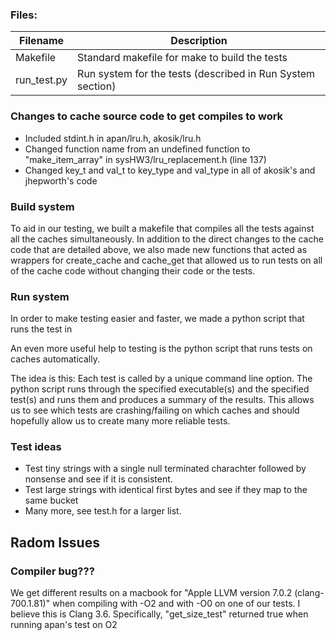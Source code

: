 ### Files:

Filename | Description
-- | --
Makefile | Standard makefile for make to build the tests
run_test.py | Run system for the tests (described in Run System section)


### Changes to cache source code to get compiles to work

* Included stdint.h in apan/lru.h, akosik/lru.h
* Changed function name from an undefined function to "make_item_array" in sysHW3/lru_replacement.h (line 137)
* Changed key_t and val_t to key_type and val_type in all of akosik's and jhepworth's code

### Build system

To aid in our testing, we built a makefile that compiles all the tests against all the caches simultaneously. In addition to the direct changes to the cache code that are detailed above, we also made new functions that acted as wrappers for create_cache and cache_get that allowed us to run tests on all of the cache code without changing their code or the tests.

### Run system

In order to make testing easier and faster, we made a python script that runs the test in

An even more useful help to testing is the python script that runs tests on caches automatically.

The idea is this: Each test is called by a unique command line option. The python script runs through the specified executable(s) and the specified test(s) and runs them and produces a summary of the results. This  allows us to see which tests are crashing/failing on which caches and should hopefully allow us to create many more reliable tests.

### Test ideas

* Test tiny strings with a single null terminated charachter followed by nonsense and see if it is consistent.
* Test large strings with identical first bytes and see if they map to the same bucket
* Many more, see test.h for a larger list.



## Radom Issues

### Compiler bug???

We get different results on a macbook for "Apple LLVM version 7.0.2 (clang-700.1.81)" when compiling with -O2 and with -O0 on one of our tests. I believe this is Clang 3.6. Specifically, "get_size_test" returned true when running apan's test on O2
